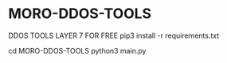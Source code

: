 # MORO-DDOS-TOOLS
DDOS TOOLS LAYER 7 FOR FREE 
pip3 install -r requirements.txt

cd MORO-DDOS-TOOLS
python3 main.py
